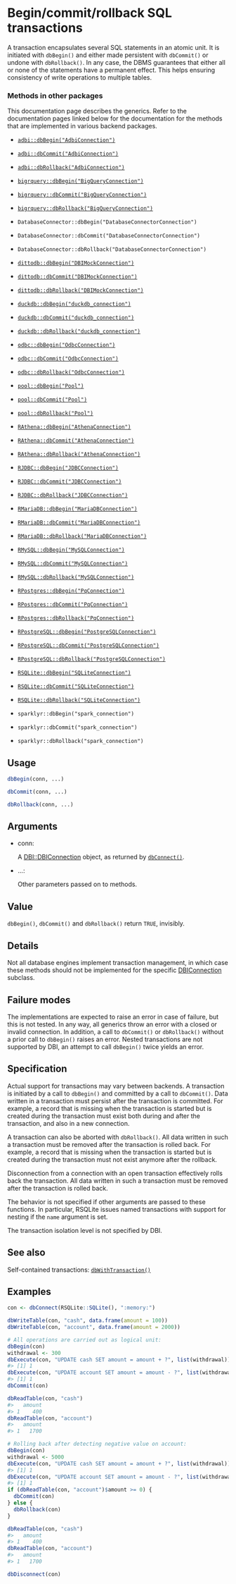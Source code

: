 # Begin/commit/rollback SQL transactions

A transaction encapsulates several SQL statements in an atomic unit. It
is initiated with `dbBegin()` and either made persistent with
`dbCommit()` or undone with `dbRollback()`. In any case, the DBMS
guarantees that either all or none of the statements have a permanent
effect. This helps ensuring consistency of write operations to multiple
tables.

### Methods in other packages

This documentation page describes the generics. Refer to the
documentation pages linked below for the documentation for the methods
that are implemented in various backend packages.

- [`adbi::dbBegin("AdbiConnection")`](https://adbi.r-dbi.org/reference/AdbiConnection-class.html)

- [`adbi::dbCommit("AdbiConnection")`](https://adbi.r-dbi.org/reference/AdbiConnection-class.html)

- [`adbi::dbRollback("AdbiConnection")`](https://adbi.r-dbi.org/reference/AdbiConnection-class.html)

- [`bigrquery::dbBegin("BigQueryConnection")`](https://bigrquery.r-dbi.org/reference/DBI.html)

- [`bigrquery::dbCommit("BigQueryConnection")`](https://bigrquery.r-dbi.org/reference/DBI.html)

- [`bigrquery::dbRollback("BigQueryConnection")`](https://bigrquery.r-dbi.org/reference/DBI.html)

- `DatabaseConnector::dbBegin("DatabaseConnectorConnection")`

- `DatabaseConnector::dbCommit("DatabaseConnectorConnection")`

- `DatabaseConnector::dbRollback("DatabaseConnectorConnection")`

- [`dittodb::dbBegin("DBIMockConnection")`](https://dittodb.jonkeane.com/reference/mock-db-methods.html)

- [`dittodb::dbCommit("DBIMockConnection")`](https://dittodb.jonkeane.com/reference/mock-db-methods.html)

- [`dittodb::dbRollback("DBIMockConnection")`](https://dittodb.jonkeane.com/reference/mock-db-methods.html)

- [`duckdb::dbBegin("duckdb_connection")`](https://r.duckdb.org/reference/duckdb_connection-class.html)

- [`duckdb::dbCommit("duckdb_connection")`](https://r.duckdb.org/reference/duckdb_connection-class.html)

- [`duckdb::dbRollback("duckdb_connection")`](https://r.duckdb.org/reference/duckdb_connection-class.html)

- [`odbc::dbBegin("OdbcConnection")`](https://odbc.r-dbi.org/reference/OdbcConnection.html)

- [`odbc::dbCommit("OdbcConnection")`](https://odbc.r-dbi.org/reference/OdbcConnection.html)

- [`odbc::dbRollback("OdbcConnection")`](https://odbc.r-dbi.org/reference/OdbcConnection.html)

- [`pool::dbBegin("Pool")`](http://rstudio.github.io/pool/reference/DBI-custom.md)

- [`pool::dbCommit("Pool")`](http://rstudio.github.io/pool/reference/DBI-custom.md)

- [`pool::dbRollback("Pool")`](http://rstudio.github.io/pool/reference/DBI-custom.md)

- [`RAthena::dbBegin("AthenaConnection")`](https://dyfanjones.github.io/RAthena/reference/AthenaConnection.html)

- [`RAthena::dbCommit("AthenaConnection")`](https://dyfanjones.github.io/RAthena/reference/AthenaConnection.html)

- [`RAthena::dbRollback("AthenaConnection")`](https://dyfanjones.github.io/RAthena/reference/AthenaConnection.html)

- [`RJDBC::dbBegin("JDBCConnection")`](https://rdrr.io/pkg/RJDBC/man/JDBCConnection-methods.html)

- [`RJDBC::dbCommit("JDBCConnection")`](https://rdrr.io/pkg/RJDBC/man/JDBCConnection-methods.html)

- [`RJDBC::dbRollback("JDBCConnection")`](https://rdrr.io/pkg/RJDBC/man/JDBCConnection-methods.html)

- [`RMariaDB::dbBegin("MariaDBConnection")`](https://rmariadb.r-dbi.org/reference/transactions.html)

- [`RMariaDB::dbCommit("MariaDBConnection")`](https://rmariadb.r-dbi.org/reference/transactions.html)

- [`RMariaDB::dbRollback("MariaDBConnection")`](https://rmariadb.r-dbi.org/reference/transactions.html)

- [`RMySQL::dbBegin("MySQLConnection")`](https://r-dbi.r-universe.dev/RMySQL/reference/transactions.html)

- [`RMySQL::dbCommit("MySQLConnection")`](https://r-dbi.r-universe.dev/RMySQL/reference/transactions.html)

- [`RMySQL::dbRollback("MySQLConnection")`](https://r-dbi.r-universe.dev/RMySQL/reference/transactions.html)

- [`RPostgres::dbBegin("PqConnection")`](https://rpostgres.r-dbi.org/reference/postgres-transactions.html)

- [`RPostgres::dbCommit("PqConnection")`](https://rpostgres.r-dbi.org/reference/postgres-transactions.html)

- [`RPostgres::dbRollback("PqConnection")`](https://rpostgres.r-dbi.org/reference/postgres-transactions.html)

- [`RPostgreSQL::dbBegin("PostgreSQLConnection")`](https://rdrr.io/pkg/RPostgreSQL/man/dbCommit-methods.html)

- [`RPostgreSQL::dbCommit("PostgreSQLConnection")`](https://rdrr.io/pkg/RPostgreSQL/man/dbCommit-methods.html)

- [`RPostgreSQL::dbRollback("PostgreSQLConnection")`](https://rdrr.io/pkg/RPostgreSQL/man/dbCommit-methods.html)

- [`RSQLite::dbBegin("SQLiteConnection")`](https://rsqlite.r-dbi.org/reference/sqlite-transaction.html)

- [`RSQLite::dbCommit("SQLiteConnection")`](https://rsqlite.r-dbi.org/reference/sqlite-transaction.html)

- [`RSQLite::dbRollback("SQLiteConnection")`](https://rsqlite.r-dbi.org/reference/sqlite-transaction.html)

- `sparklyr::dbBegin("spark_connection")`

- `sparklyr::dbCommit("spark_connection")`

- `sparklyr::dbRollback("spark_connection")`

## Usage

``` r
dbBegin(conn, ...)

dbCommit(conn, ...)

dbRollback(conn, ...)
```

## Arguments

- conn:

  A
  [DBI::DBIConnection](https://dbi.r-dbi.org/dev/reference/DBIConnection-class.md)
  object, as returned by
  [`dbConnect()`](https://dbi.r-dbi.org/dev/reference/dbConnect.md).

- ...:

  Other parameters passed on to methods.

## Value

`dbBegin()`, `dbCommit()` and `dbRollback()` return `TRUE`, invisibly.

## Details

Not all database engines implement transaction management, in which case
these methods should not be implemented for the specific
[DBIConnection](https://dbi.r-dbi.org/dev/reference/DBIConnection-class.md)
subclass.

## Failure modes

The implementations are expected to raise an error in case of failure,
but this is not tested. In any way, all generics throw an error with a
closed or invalid connection. In addition, a call to `dbCommit()` or
`dbRollback()` without a prior call to `dbBegin()` raises an error.
Nested transactions are not supported by DBI, an attempt to call
`dbBegin()` twice yields an error.

## Specification

Actual support for transactions may vary between backends. A transaction
is initiated by a call to `dbBegin()` and committed by a call to
`dbCommit()`. Data written in a transaction must persist after the
transaction is committed. For example, a record that is missing when the
transaction is started but is created during the transaction must exist
both during and after the transaction, and also in a new connection.

A transaction can also be aborted with `dbRollback()`. All data written
in such a transaction must be removed after the transaction is rolled
back. For example, a record that is missing when the transaction is
started but is created during the transaction must not exist anymore
after the rollback.

Disconnection from a connection with an open transaction effectively
rolls back the transaction. All data written in such a transaction must
be removed after the transaction is rolled back.

The behavior is not specified if other arguments are passed to these
functions. In particular, RSQLite issues named transactions with support
for nesting if the `name` argument is set.

The transaction isolation level is not specified by DBI.

## See also

Self-contained transactions:
[`dbWithTransaction()`](https://dbi.r-dbi.org/dev/reference/dbWithTransaction.md)

## Examples

``` r
con <- dbConnect(RSQLite::SQLite(), ":memory:")

dbWriteTable(con, "cash", data.frame(amount = 100))
dbWriteTable(con, "account", data.frame(amount = 2000))

# All operations are carried out as logical unit:
dbBegin(con)
withdrawal <- 300
dbExecute(con, "UPDATE cash SET amount = amount + ?", list(withdrawal))
#> [1] 1
dbExecute(con, "UPDATE account SET amount = amount - ?", list(withdrawal))
#> [1] 1
dbCommit(con)

dbReadTable(con, "cash")
#>   amount
#> 1    400
dbReadTable(con, "account")
#>   amount
#> 1   1700

# Rolling back after detecting negative value on account:
dbBegin(con)
withdrawal <- 5000
dbExecute(con, "UPDATE cash SET amount = amount + ?", list(withdrawal))
#> [1] 1
dbExecute(con, "UPDATE account SET amount = amount - ?", list(withdrawal))
#> [1] 1
if (dbReadTable(con, "account")$amount >= 0) {
  dbCommit(con)
} else {
  dbRollback(con)
}

dbReadTable(con, "cash")
#>   amount
#> 1    400
dbReadTable(con, "account")
#>   amount
#> 1   1700

dbDisconnect(con)
```

